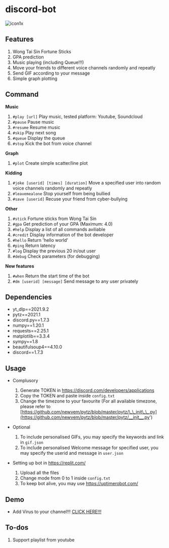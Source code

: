 # discord-bot
![icon1x](https://user-images.githubusercontent.com/24566737/132656284-f0ff6571-631c-4cef-bed7-f575233cbf5f.png)

## Features
1. Wong Tai Sin Fortune Sticks
2. GPA prediction
3. Music playing (including Queue!!!)
4. Move your friends to different voice channels randomly and repeatly
5. Send GIF according to your message
6. Simple graph plotting

## Command

**Music**
1. `#play [url]` Play music, tested platform: Youtube, Soundcloud
2. `#pause` Pause music
3. `#resume` Resume music
4. `#skip` Play next song
5. `#queue` Display the queue
6. `#stop` Kick the bot from voice channel
    
**Graph**
1. `#plot` Create simple scatter/line plot
    
**Kidding**
1. `#joke [userid] [times] [duration]` Move a specified user into random voice channels randomly and repeatly
2. `#leavemealone` Stop yourself from being bullied
3. `#save [userid]` Recuse your friend from cyber-bullying

**Other**
1. `#stick` Fortune sticks from Wong Tai Sin
2. `#gpa` Get prediction of your GPA (Maximum: 4.0)
3. `#help` Display a list of all commands aviliable
4. `#credit` Display information of the bot developer
5. `#hello` Return 'hello world'
6. `#ping` Return latency
7. `#log` Display the previous 20 in/out user
8. `#debug` Check parameters (for debugging)

**New features**
1. `#when` Return the start time of the bot
2. `#dm [userid] [message]` Send message to any user privately

## Dependencies
- yt_dlp==2021.9.2
- pytz==2021.1
- discord.py==1.7.3
- numpy==1.20.1
- requests==2.25.1
- matplotlib==3.3.4
- sympy==1.8
- beautifulsoup4==4.10.0
- discord==1.7.3

## Usage
- Complusory
  
  1. Generate TOKEN in https://discord.com/developers/applications
  2. Copy the TOKEN and paste inside `config.txt`
  3. Change the timezone to your favourite (For all available timezone, please refer to [https://github.com/newvem/pytz/blob/master/pytz/\_\_init\_\_.py](https://github.com/newvem/pytz/blob/master/pytz/__init__.py')

- Optional
   1. To include personalised GIFs, you may specify the keywords and link in `gif.json`
   2. To include personalised Welcome message for specified user, you may specify the userid and message in `user.json`

- Setting up bot in https://replit.com/
  1. Upload all the files
  2. Change mode from 0 to 1 inside `config.txt`
  3. To keep bot alive, you may use https://uptimerobot.com/

## Demo

- Add Virus to your channel!!! [CLICK HERE!!!](https://discord.com/oauth2/authorize?client_id=885452084269424660&permissions=8&scope=bot)

## To-dos
1. Support playlist from youtube
